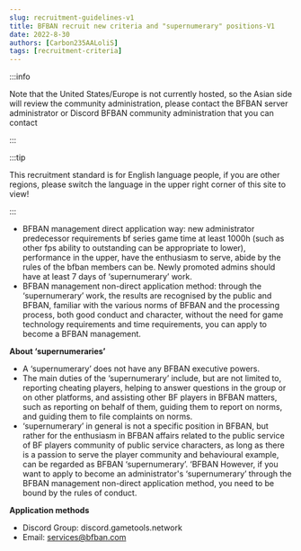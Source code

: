 ```yaml
---
slug: recruitment-guidelines-v1
title: BFBAN recruit new criteria and "supernumerary" positions-V1
date: 2022-8-30
authors: [Carbon235AALoliS]
tags: [recruitment-criteria]
---
```

<!-- truncate -->

:::info

Note that the United States/Europe is not currently hosted, so the Asian side will review the community administration, please contact the BFBAN server administrator or Discord BFBAN community administration that you can contact

:::

:::tip

This recruitment standard is for English language people, if you are other regions, please switch the language in the upper right corner of this site to view!

:::

  * BFBAN management direct application way: new administrator predecessor requirements bf series game time at least 1000h (such as other fps ability to outstanding can be appropriate to lower), performance in the upper, have the enthusiasm to serve, abide by the rules of the bfban members can be. Newly promoted admins should have at least 7 days of ‘supernumerary’ work.
  * BFBAN management non-direct application method: through the ‘supernumerary’ work, the results are recognised by the public and BFBAN, familiar with the various norms of BFBAN and the processing process, both good conduct and character, without the need for game technology requirements and time requirements, you can apply to become a BFBAN management.

**About ‘supernumeraries’**
  * A ‘supernumerary’ does not have any BFBAN executive powers.
  * The main duties of the ‘supernumerary’ include, but are not limited to, reporting cheating players, helping to answer questions in the group or on other platforms, and assisting other BF players in BFBAN matters, such as reporting on behalf of them, guiding them to report on norms, and guiding them to file complaints on norms.
  * ‘supernumerary’ in general is not a specific position in BFBAN, but rather for the enthusiasm in BFBAN affairs related to the public service of BF players community of public service characters, as long as there is a passion to serve the player community and behavioural example, can be regarded as BFBAN ‘supernumerary’. ‘BFBAN However, if you want to apply to become an administrator's ‘supernumerary’ through the BFBAN management non-direct application method, you need to be bound by the rules of conduct.

**Application methods**
  - Discord Group: discord.gametools.network
  - Email: services@bfban.com
